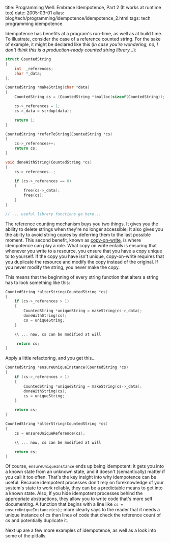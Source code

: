 title: Programming Well: Embrace Idempotence, Part 2 (It works at runtime too)
date: 2005-03-01
alias: blog/tech/programming/idempotence/idempotence_2.html
tags: tech programming idempotence

Idempotence has benefits at a program's run-time, as well as at build
time.  To illustrate, consider the case of a reference counted
string. For the sake of example, it might be declared like this (<i>In
case you're wondering, no, I don't think this is a production-ready
counted string library...</i>):


```c
struct CountedString
{
    int  _references;
    char *_data;
};

CountedString *makeString(char *data)
{
    CountedString cs = (CountedString *)malloc(sizeof(CountedString));

    cs->_references = 1;
    cs->_data = strdup(data);

    return 1;
}

CountedString *referToString(CountedString *cs)
{
    cs->_references++;
    return cs;
}

void doneWithString(CountedString *cs)
{
    cs->_references--;

    if (cs->_references == 0)
    {
        free(cs->_data);
        free(cs);
    }
}

// ... useful library functions go here...
```

The reference counting mechanism buys you two things. It gives you the
ability to delete strings when they're no longer accessible; It also
gives you the abilty to avoid string copies by deferring them to the
last possible moment. This second benefit, known as <a
href="http://en.wikipedia.org/wiki/Copy-on-write">copy-on-write</a>,
is where idempotence can play a role. What copy on write entails is
ensuring that whenever you write to a resource, you ensure that you
have a copy unique to to yourself. If the copy you have isn't unique,
copy-on-write requires that you duplicate the resource and modify the
copy instead of the original. If you never modify the string, you
never make the copy.


This means that the beginning of every string function that alters a
string has to look something like this:

```c
CountedString *alterString(CountedString *cs)
{
    if (cs->_references > 1)
    {
        CountedString *uniqueString = makeString(cs->_data);
        doneWithString(cs);
        cs = uniqueString;
    }

    \\ ... now, cs can be modified at will

     return cs;
}
```

Apply a little refactoring, and you get this...

```c
CountedString *ensureUniqueInstance(CountedString *cs)
{
    if (cs->_references > 1)
    {
        CountedString *uniqueString = makeString(cs->_data);
        doneWithString(cs);
        cs = uniqueString;
    }

    return cs;
}

CountedString *alterString(CountedString *cs)
{
    cs = ensureUniqueReference(cs);

    \\ ... now, cs can be modified at will

    return cs;
}
```

Of course, <code>ensureUniqueInstance</code> ends up being idempotent:
it gets you into a known state from an unknown state, and it doesn't
(semantically) matter if you call it too often. That's the key insight
into why idempotence can be useful.  Because idempotent processes
don't rely on foreknowledge of your system's state to work reliably,
they can be a predictable means to get into a known state. Also, If
you hide idempotent processes behind the appropriate abstractions,
they allow you to write code that's more self documenting. A function
that begins with a line like <code>cs =
ensureUniqueInstance(cs);</code> more clearly says to the reader that
it needs a unique instance of cs than lines of code that check the
reference count of cs and potentially duplicate it.

Next up are a few more examples of idempotence, as well as a look into
some of the pitfalls.
